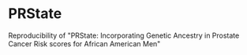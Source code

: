 # PRState

Reproducibility of "PRState: Incorporating Genetic Ancestry in Prostate Cancer Risk scores for African American Men"
